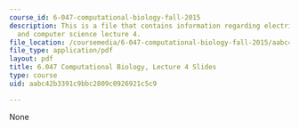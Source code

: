 ```yaml
---
course_id: 6-047-computational-biology-fall-2015
description: This is a file that contains information regarding electrical engineering
  and computer science lecture 4.
file_location: /coursemedia/6-047-computational-biology-fall-2015/aabc42b3391c9bbc2809c0926921c5c9_MIT6_047F15_Lecture04.pdf
file_type: application/pdf
layout: pdf
title: 6.047 Computational Biology, Lecture 4 Slides
type: course
uid: aabc42b3391c9bbc2809c0926921c5c9

---
```

None